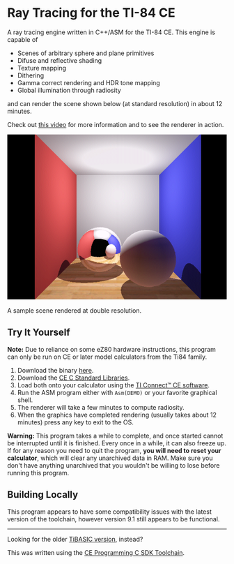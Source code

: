 # Ray Tracing for the TI-84 CE

A ray tracing engine written in C++/ASM for the TI-84 CE. This engine is capable of 

- Scenes of arbitrary sphere and plane primitives
- Difuse and reflective shading
- Texture mapping
- Dithering
- Gamma correct rendering and HDR tone mapping
- Global illumination through radiosity

and can render the scene shown below (at standard resolution) in about 12 minutes.

Check out [this video](https://www.youtube.com/watch?v=rY413t5fArw) for more information and to see the renderer in action.

![Screenshot](screenshot.png)

A sample scene rendered at double resolution.

## Try It Yourself

**Note:** Due to reliance on some eZ80 hardware instructions, this program can only be run on CE or later model calculators from the Ti84 family.

1. Download the binary [here](bin/DEMO.8xp).
2. Download the [CE C Standard Libraries](https://github.com/CE-Programming/libraries/releases/tag/v9.2.2).
3. Load both onto your calculator using the [TI Connect™ CE software](https://education.ti.com/en/products/computer-software/ti-connect-ce-sw).
4. Run the ASM program either with `Asm(DEMO)` or your favorite graphical shell.
5. The renderer will take a few minutes to compute radiosity.
6. When the graphics have completed rendering (usually takes about 12 minutes) press any key to exit to the OS.

**Warning:** This program takes a while to complete, and once started cannot be interrupted until it is finished. Every once in a while, it can also freeze up. If for any reason you need to quit the program, **you will need to reset your calculator**, which will clear any unarchived data in RAM. Make sure you don't have anything unarchived that you wouldn't be willing to lose before running this program.

## Building Locally
This program appears to have some compatibility issues with the latest version of the toolchain, however version 9.1 still appears to be functional.

---

Looking for the older [TiBASIC version](https://github.com/TheScienceElf/TiBASIC-Raytracing), instead?

This was written using the [CE Programming C SDK Toolchain](https://github.com/CE-Programming/toolchain).

